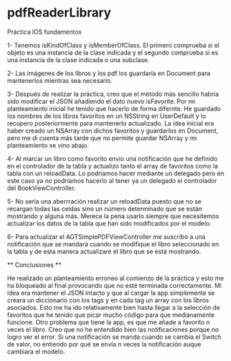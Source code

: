 # pdfReaderLibrary
Practica IOS fundamentos

1- Tenemos isKindOfClass y isMemberOfClass. El primero comprueba si el objeto es una instancia de la clase indicada y el segundo 
comprueba si es una instancia de la clase indicada o una subclase.

2- Las imágenes de los libros y los pdf los guardaría en Document para mantenerlos mientras sea necesario.

3- Después de realizar la práctica, creo que el método más sencillo habría sido modificar el JSON añadiendo el dato nuevo isFavorite.
 Por mi planteamiento inicial he tenido que hacerlo de forma difernte. He guardado los nombres de los libros favoritos en un NSString
 en UserDefault y lo recupero posteriormente para mantenerlo actualizado. La idea inicial era haber creado un NSArray con dichos favoritos
 y guardarlos en Document, pero me di cuenta más tarde que no permite guardar NSArray y mi planteamiento se vino abajo. 

4- Al marcar un libro como favorito envío una notificación que he definido en el controlador de la tabla y actualizo tanto el array de 
favoritos como la tabla con un reloadData. Lo podríamos hacer mediante un delegado pero en este caso ya no podríamos hacerlo al tener ya un delegado el controlador del BookViewController.

5- No sería una aberrración realizar un reloadData puesto que no se recargan todas las celdas sino un número determinado que se están
 mostrando y alguna más. Merece la pena usarlo siempre que necesitemos actualizar los datos de la tabla que han sido modificados por
 el modelo.

6- Para actualizar el AGTSimplePDFViewController me suscribo a una notificación que se mandará cuando se modifique el libro seleccionado
 en la tabla y de esta manera actualizaré el libro que se está mostrando.  

** Conclusiones **

He realizado un planteamiento erroneo al comienzo de la práctica y esto me ha bloqueado al final provocando que no esté terminada
 correctamente. Mi idea era mantener el JSON intacto y que al cargar la app simplemente se creara un diccionario con los tags y en cada
tag un array con los libros asociados. Esto me ha ido relativamente bien hasta llegar a la selección de favoritos que he tenido que picar
mucho código para que medianamente funcione. 
Otro problema que tiene la app, es que me añade a favorito n veces el libro. Creo que no he entendido bien las notificaciones porque no
logro ver el error. Si una notificación se manda cuando se cambia el Switch de valor, no entiendo por qué se envía n veces la
notificación auque cambiara el modelo.  

